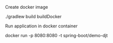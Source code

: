 Create docker image

./gradlew build buildDocker

Run application in docker container

docker run -p 8080:8080 -t spring-boot/demo-djt